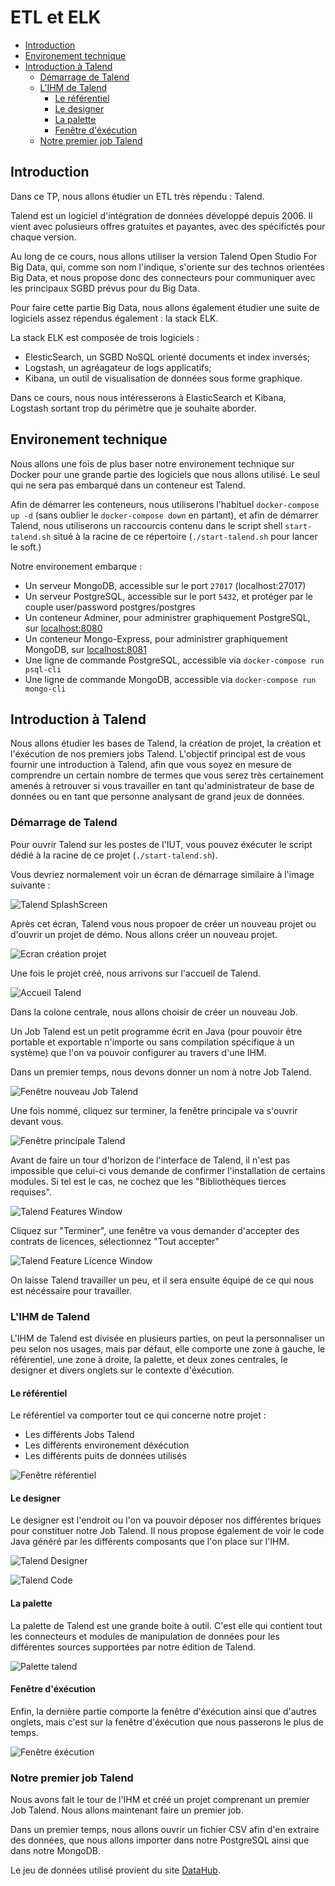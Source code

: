 ETL et ELK
==========

<!-- START doctoc generated TOC please keep comment here to allow auto update -->
<!-- DON'T EDIT THIS SECTION, INSTEAD RE-RUN doctoc TO UPDATE -->


- [Introduction](#introduction)
- [Environement technique](#environement-technique)
- [Introduction à Talend](#introduction-%C3%A0-talend)
  - [Démarrage de Talend](#d%C3%A9marrage-de-talend)
  - [L'IHM de Talend](#lihm-de-talend)
    - [Le référentiel](#le-r%C3%A9f%C3%A9rentiel)
    - [Le designer](#le-designer)
    - [La palette](#la-palette)
    - [Fenêtre d'éxécution](#fen%C3%AAtre-d%C3%A9x%C3%A9cution)
  - [Notre premier job Talend](#notre-premier-job-talend)

<!-- END doctoc generated TOC please keep comment here to allow auto update -->

Introduction
------------

Dans ce TP, nous allons étudier un ETL très répendu : Talend.

Talend est un logiciel d'intégration de données développé depuis 2006. Il vient avec polusieurs offres gratuites et payantes, avec des spécifictés pour chaque version.

Au long de ce cours, nous allons utiliser la version Talend Open Studio For Big Data, qui, comme son nom l'indique, s'oriente sur des technos orientées Big Data, et nous propose donc des connecteurs pour communiquer avec les principaux SGBD prévus pour du Big Data.

Pour faire cette partie Big Data, nous allons également étudier une suite de logiciels assez répendus également : la stack ELK.

La stack ELK est composée de trois logiciels :
- ElesticSearch, un SGBD NoSQL orienté documents et index inversés;
- Logstash, un agréagateur de logs applicatifs;
- Kibana, un outil de visualisation de données sous forme graphique.

Dans ce cours, nous nous intéresserons à ElasticSearch et Kibana, Logstash sortant trop du périmètre que je souhaite aborder.

Environement technique
----------------------

Nous allons une fois de plus baser notre environement technique sur Docker pour une grande partie des logiciels que nous allons utilisé. Le seul qui ne sera pas embarqué dans un conteneur est Talend.

Afin de démarrer les conteneurs, nous utiliserons l'habituel `docker-compose up -d` (sans oublier le `docker-compose down` en partant), et afin de démarrer Talend, nous utiliserons un raccourcis contenu dans le script shell `start-talend.sh` situé à la racine de ce répertoire (`./start-talend.sh` pour lancer le soft.)

Notre environement embarque :
- Un serveur MongoDB, accessible sur le port `27017` (localhost:27017)
- Un serveur PostgreSQL, accessible sur le port `5432`, et protéger par le couple user/password postgres/postgres
- Un conteneur Adminer, pour administrer graphiquement PostgreSQL, sur [localhost:8080](http://localhost:8080)
- Un conteneur Mongo-Express, pour administrer graphiquement MongoDB, sur [localhost:8081](http://localhost:8081)
- Une ligne de commande PostgreSQL, accessible via `docker-compose run psql-cli`
- Une ligne de commande MongoDB, accessible via `docker-compose run mongo-cli`

Introduction à Talend
---------------------

Nous allons étudier les bases de Talend, la création de projet, la création et l'éxécution de nos premiers jobs Talend. L'objectif principal est de vous fournir une introduction à Talend, afin que vous soyez en mesure de comprendre un certain nombre de termes que vous serez très certainement amenés à retrouver si vous travailler en tant qu'administrateur de base de données ou en tant que personne analysant de grand jeux de données.

### Démarrage de Talend

Pour ouvrir Talend sur les postes de l'IUT, vous pouvez éxécuter le script dédié à la racine de ce projet (`./start-talend.sh`).

Vous devriez normalement voir un écran de démarrage similaire à l'image suivante :

![Talend SplashScreen](images/talend/splashscreen.png)

Après cet écran, Talend vous nous propoer de créer un nouveau projet ou d'ouvrir un projet de démo. Nous allons créer un nouveau projet.

![Ecran création projet](images/talend/new-project.png)

Une fois le projet créé, nous arrivons sur l'accueil de Talend.

![Accueil Talend](images/talend/project-home.png)

Dans la colone centrale, nous allons choisir de créer un nouveau Job.

Un Job Talend est un petit programme écrit en Java (pour pouvoir être portable et exportable n'importe ou sans compilation spécifique à un système) que l'on va pouvoir configurer au travers d'une IHM.

Dans un premier temps, nous devons donner un nom à notre Job Talend.

![Fenêtre nouveau Job Talend](images/talend/new-job.png)

Une fois nommé, cliquez sur terminer, la fenêtre principale va s'ouvrir devant vous.

![Fenêtre principale Talend](images/talend/talend-window.png)

Avant de faire un tour d'horizon de l'interface de Talend, il n'est pas impossible que celui-ci vous demande de confirmer l'installation de certains modules. Si tel est le cas, ne cochez que les "Bibliothèques tierces requises".

![Talend Features Window](images/talend/talend-features-1.png)

Cliquez sur "Terminer", une fenêtre va vous demander d'accepter des contrats de licences, sélectionnez "Tout accepter"

![Talend Feature Licence Window](images/talend/talend-features-2.png)

On laisse Talend travailler un peu, et il sera ensuite équipé de ce qui nous est nécéssaire pour travailler.

### L'IHM de Talend

L'IHM de Talend est divisée en plusieurs parties, on peut la personnaliser un peu selon nos usages, mais par défaut, elle comporte une zone à gauche, le référentiel, une zone à droite, la palette, et deux zones centrales, le designer et divers onglets sur le contexte d'éxécution.

#### Le référentiel

Le référentiel va comporter tout ce qui concerne notre projet :
- Les différents Jobs Talend
- Les différents environement déxécution
- Les différents puits de données utilisés

![Fenêtre référentiel](images/talend/referentiel.png)

#### Le designer

Le designer est l'endroit ou l'on va pouvoir déposer nos différentes briques pour constituer notre Job Talend. Il nous propose également de voir le code Java généré par les différents composants que l'on place sur l'IHM.

![Talend Designer](images/talend/designer.png)

![Talend Code](images/talend/code.png)

#### La palette

La palette de Talend est une grande boite à outil. C'est elle qui contient tout les connecteurs et modules de manipulation de données pour les différentes sources supportées par notre édition de Talend.

![Palette talend](images/talend/palette.png)

#### Fenêtre d'éxécution

Enfin, la dernière partie comporte la fenêtre d'éxécution ainsi que d'autres onglets, mais c'est sur la fenêtre d'éxécution que nous passerons le plus de temps.

![Fenêtre éxécution](images/talend/execution.png)

### Notre premier job Talend

Nous avons fait le tour de l'IHM et créé un projet comprenant un premier Job Talend. Nous allons maintenant faire un premier job.

Dans un premier temps, nous allons ouvrir un fichier CSV afin d'en extraire des données, que nous allons importer dans notre PostgreSQL ainsi que dans notre MongoDB.

Le jeu de données utilisé provient du site [DataHub](https://datahub.io/world-bank/tx.val.tech.cd).
